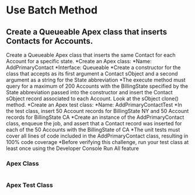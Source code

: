 # Use Batch Method

## Create a Queueable Apex class that inserts Contacts for Accounts.
Create a Queueable Apex class that inserts the same Contact for each Account for a specific state.
*Create an Apex class:
  *Name: AddPrimaryContact
  *Interface: Queueable
  *Create a constructor for the class that accepts as its first argument a Contact sObject and a second argument as a string for the State abbreviation
  *The execute method must query for a maximum of 200 Accounts with the BillingState specified by the State abbreviation passed into the constructor and insert the Contact sObject record associated to each Account. Look at the sObject clone() method.
*Create an Apex test class:
  *Name: AddPrimaryContactTest
  *In the test class, insert 50 Account records for BillingState NY and 50 Account records for BillingState CA
  *Create an instance of the AddPrimaryContact class, enqueue the job, and assert that a Contact record was inserted for each of the 50 Accounts with the BillingState of CA
  *The unit tests must cover all lines of code included in the AddPrimaryContact class, resulting in 100% code coverage
*Before verifying this challenge, run your test class at least once using the Developer Console Run All feature

### Apex Class

```

```

### Apex Test Class

```

``` 
